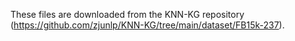 These files are downloaded from the KNN-KG repository (https://github.com/zjunlp/KNN-KG/tree/main/dataset/FB15k-237).